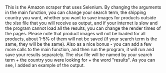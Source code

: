 This is the Amazon scraper that uses Selenium. By changing the arguments in the main function, you can change your search term, the shipping country you want, whether you want to save images for products outside the xlsx file that you will receive as output, and if your internet is slow and the program cannot load all the results, you can change the render times of the pages.
Please note that product images will not be loaded for all products, about 1-5% of them will not be saved (if your search term is the same, they will be the same).
Also as a nice bonus - you can add a few more calls to the main function, and then run the program, it will run and save your results separately. The xlsx file will be named by your search term + the country you were looking for + the word "results".
As you can see, I added an example of the output.
